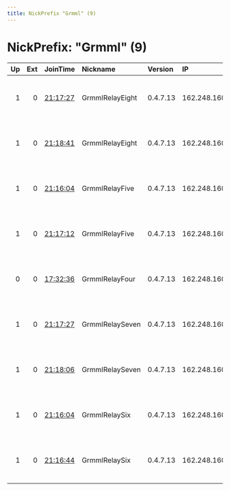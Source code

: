 ```yaml
---
title: NickPrefix "Grmml" (9)
---
```


# NickPrefix: "Grmml" (9)

|   Up |   Ext | JoinTime                                                                                              | Nickname        | Version   | IP              | AS       | CC   |   ORp |   Dirp | OS    | Contact                                |   eFamMembers |
|-----:|------:|:------------------------------------------------------------------------------------------------------|:----------------|:----------|:----------------|:---------|:-----|------:|-------:|:------|:---------------------------------------|--------------:|
|    1 |     0 | [21:17:27](https://nusenu.github.io/OrNetStats/w/relay/70F945F74945FCE2F7C5DBCD2721C7B306361A57.html) | GrmmlRelayEight | 0.4.7.13  | 162.248.160.131 | DATACITY | ca   |  9000 |      0 | Linux | Nurtic-Vibe &lt;nurtic-vibe AT grmml D |             8 |
|    1 |     0 | [21:18:41](https://nusenu.github.io/OrNetStats/w/relay/234701657300842363E09AEB6B4CDC88D4364FB1.html) | GrmmlRelayEight | 0.4.7.13  | 162.248.160.131 | DATACITY | ca   |  9100 |      0 | Linux | Nurtic-Vibe &lt;nurtic-vibe AT grmml D |             8 |
|    1 |     0 | [21:16:04](https://nusenu.github.io/OrNetStats/w/relay/9EBAABD8F4DD6EC621911158625FE9EC7F3FF8E5.html) | GrmmlRelayFive  | 0.4.7.13  | 162.248.160.122 | DATACITY | ca   |  9000 |      0 | Linux | Nurtic-Vibe &lt;nurtic-vibe AT grmml D |             8 |
|    1 |     0 | [21:17:12](https://nusenu.github.io/OrNetStats/w/relay/51C0EE80BD30ADA3FDC86AF48290D9A96D711A1D.html) | GrmmlRelayFive  | 0.4.7.13  | 162.248.160.122 | DATACITY | ca   |  9100 |      0 | Linux | Nurtic-Vibe &lt;nurtic-vibe AT grmml D |             8 |
|    0 |     0 | [17:32:36](https://nusenu.github.io/OrNetStats/w/relay/5713DA3A2E1175C2317806F671A147350C83666A.html) | GrmmlRelayFour  | 0.4.7.13  | 162.248.160.120 | DATACITY | ca   |  9001 |      0 | Linux | Nurtic-Vibe &lt;nurtic-vibe AT grmml D |             1 |
|    1 |     0 | [21:17:27](https://nusenu.github.io/OrNetStats/w/relay/6342532FD4966220E31A655F8A5D9A7186173E65.html) | GrmmlRelaySeven | 0.4.7.13  | 162.248.160.128 | DATACITY | ca   |  9000 |      0 | Linux | Nurtic-Vibe &lt;nurtic-vibe AT grmml D |             8 |
|    1 |     0 | [21:18:06](https://nusenu.github.io/OrNetStats/w/relay/A06C46E08388B7E963B7DF017E0D892CB7571AF6.html) | GrmmlRelaySeven | 0.4.7.13  | 162.248.160.128 | DATACITY | ca   |  9100 |      0 | Linux | Nurtic-Vibe &lt;nurtic-vibe AT grmml D |             8 |
|    1 |     0 | [21:16:04](https://nusenu.github.io/OrNetStats/w/relay/C54186A430DD404E1ADD8EBFF68BC40B54DFDC57.html) | GrmmlRelaySix   | 0.4.7.13  | 162.248.160.127 | DATACITY | ca   |  9000 |      0 | Linux | Nurtic-Vibe &lt;nurtic-vibe AT grmml D |             8 |
|    1 |     0 | [21:16:44](https://nusenu.github.io/OrNetStats/w/relay/DA63AB5451C20256A636AA0D07EAF4A44B4045F1.html) | GrmmlRelaySix   | 0.4.7.13  | 162.248.160.127 | DATACITY | ca   |  9100 |      0 | Linux | Nurtic-Vibe &lt;nurtic-vibe AT grmml D |             8 |
